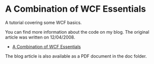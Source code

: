 A Combination of WCF Essentials
===============================

A tutorial covering some WCF basics. 

You can find more information about the code on my blog. The original article was written on 12/04/2008.

* [A Combination of WCF Essentials](http://cgeers.com/2008/04/12/a-combination-of-wcf-essentials/)

The blog article is also available as a PDF document in the doc folder.
